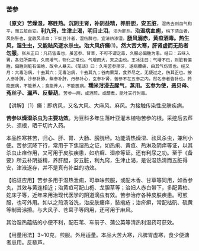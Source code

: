 ### 苦参

**〔原文〕苦燥湿，寒胜热。沉阴主肾，补阴益精，养肝胆，安五脏**，<small>湿热去则血气和平，而五脏自安。</small>**利九窍，生津止渴，明目止泪**。<small>泪为肝热。</small>**治温病血痢，**<small>纯下清血者，风伤肝也，宜散风凉血；下如豆汁者，湿伤脾也，宜清热渗湿。</small>**肠风溺赤，黄疸酒毒。热生风，湿生虫，又能祛风逐水杀虫。治大风疥癞**(1)。**然大苦大寒，肝肾虚而无热者勿服**。<small>张从正曰：凡药皆毒也，虽苦参、甘草，不可不谓之毒，久服必偏胜为患。经曰：五味入胃，各归所喜攻，久而增气，物化之常也。气增而大，天之由也。王冰注曰：气增不已，则脏有偏胜，偏胜则脏有偏绝，故令人暴夭。《笔谈》曰：久用苦参擦牙，遂病腰痛，由其气伤肾也。经又月：大毒治病，十去其六；无毒治病，十去其九；谷肉果菜，食养尽之，无使过之，伤其正也。按人参补脾，沙参补肺，紫参补肝，丹参补心，玄参补肾，苦参不在五参之内，然名参者皆补也。药能医病，不能养人；食能养人，不能医病。</small>**糯米泔浸去腥气，蒸用。玄参为使，恶贝母、菟丝子、漏芦、反藜葫**。<small>苦参一两，或酒煎，或醋煮，能吐天行时毒。</small>

【讲解】（1）癞：即疠风，又名大风、大麻风、麻风。为接触传染性皮肤疾病。

**苦参以燥湿杀虫为主要功效**。为豆科多年生落叶亚灌木植物苦参的根。采挖后去芦头、须根，晒干切片入药。

本品性寒甚苦，归心、肝、胃、大肠、膀胱经。功能清热燥湿、祛风杀虫，兼利小便。苦参沉降下行，常用于下焦湿热之证，如热痢、黄疸、热淋及阴痒等证，以其杀虫止痒作用，又可用于皮肤疾患，如疥癣、湿疹等证。还有利尿之功。至于《备要》所云补阴益精，养肝胆，安五脏，利九窍，生津止渴，是说湿热清而五脏得安，津液遂存，并不是真有补益的功效。

【临证应用】苦参多用于湿热泄痢，可单味煎服，或配木香、甘草等同用，如香参丸，其效与黄连相近；治黄疸可配山栀、龙胆草等；治妇人赤白带下，多配黄柏、蛇床子等，近年来用治现代医学的阴道滴虫有效。苦参治疗各种皮肤疾患。可煎服，也可外用。如以之煎汤浴洗，治皮肤瘙痒，脓疱疮；治疥癣，常配枯矾、硫黄等制膏涂擦。与大风子、苍耳子等同用，还可用于麻风。

其治湿热蕴结的小便不利，配石苇、车前子、蒲公英等清热利湿药可获效。

【用量用法】3~10克，煎服。外用适量。本品大苦大寒，凡脾胃虚寒，食少便溏者忌用。反藜芦。
